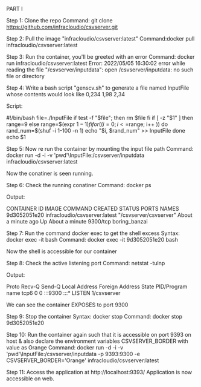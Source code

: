 PART I

Step 1: Clone the repo 
Command: git clone https://github.com/infracloudio/csvserver.git

Step 2: Pull the image "infracloudio/csvserver:latest"
Command:docker pull infracloudio/csvserver:latest

Step 3: Run the container, you'll be greeted with an error
Command: docker run infracloudio/csvserver:latest
Error: 2022/05/05 16:30:02 error while reading the file "/csvserver/inputdata": open /csvserver/inputdata: no such file or directory

Step 4: Write a bash script "genscv.sh" to generate a file named InputFile whose contents would look like
0,234
1,98
2,34

Script:

#!/bin/bash
file=./InputFile
if test -f "$file"; then
	rm $file
fi
if [ -z "$1" ]
then 
	range=9	
else
	range=$(expr $1 - 1)
fi
for (( i=0; i<=$range; i++ ))
do
	rand_num=$(shuf -i 1-100 -n 1)
	echo "$i, $rand_num" >> InputFile
done
echo $1


Step 5: Now re run the container by mounting the input file path
Command:  docker run -d -i -v 'pwd'\InputFile:/csvserver/inputdata infracloudio/csvserver:latest

Now the conatiner is seen running.

Step 6: Check the running conatiner
Command: docker ps

Output:

CONTAINER ID   IMAGE                           COMMAND                  CREATED              STATUS              PORTS      NAMES
9d3052051e20   infracloudio/csvserver:latest   "/csvserver/csvserver"   About a minute ago   Up About a minute   9300/tcp   boring_banzai

Step 7: Run the command docker exec to get the shell excess
Syntax: docker exec -it <Container ID> bash
Command: docker exec -it 9d3052051e20 bash

Now the shell is accessible for our container

Step 8: Check the active listening port
Command: netstat -tulnp

Output:

Proto Recv-Q Send-Q Local Address           Foreign Address         State       PID/Program name
tcp6       0      0 :::9300                 :::*                    LISTEN      1/csvserver

We can see the container EXPOSES to port 9300

Step 9: Stop the container
Syntax: docker stop <Container ID>
Command: docker stop 9d3052051e20


Step 10: Run the container again such that it is accessible on port 9393 on host & also declare the environment variables CSVSERVER_BORDER with value as Orange
Command: docker run -d -i -v 'pwd'\InputFile:/csvserver/inputdata -p 9393:9300 -e CSVSERVER_BORDER='Orange' infracloudio/csvserver:latest


Step 11: Access the application at http://localhost:9393/
Application is now accessible on web.





